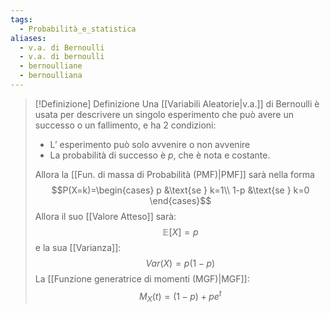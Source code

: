 ```yaml
---
tags:
  - Probabilità_e_statistica
aliases:
  - v.a. di Bernoulli
  - v.a. di bernoulli
  - bernoulliane
  - bernoulliana
---
```


>[!Definizione]  Definizione
>Una [[Variabili Aleatorie|v.a.]] di Bernoulli è usata per descrivere un singolo esperimento che può avere un successo o un fallimento, e ha 2 condizioni:
>- L’ esperimento può solo avvenire o non avvenire
>- La probabilità di successo è $p$, che è nota e costante.
>
>Allora la [[Fun. di massa di Probabilità (PMF)|PMF]] sarà nella forma 
>$$P(X=k)=\begin{cases} p &\text{se } k=1\\
> 1-p &\text{se } k=0
\end{cases}$$
>Allora il suo [[Valore Atteso]] sarà:
>$$\mathbb{E}[X]=p$$
>e la sua [[Varianza]]:
>$$Var(X)=p(1-p)$$
>La [[Funzione generatrice di momenti (MGF)|MGF]]:
>$$M_{X}(t)=(1-p)+pe^t$$


